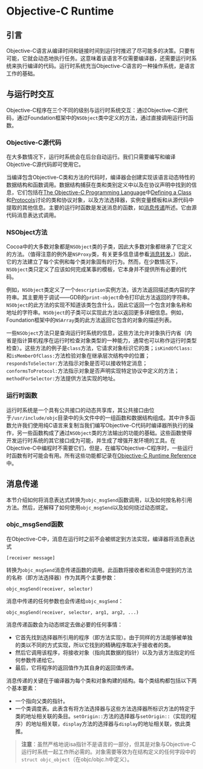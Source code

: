 # Objective-C Runtime


## 引言

Objective-C语言从编译时间和链接时间到运行时推迟了尽可能多的决策。只要有可能，它就会动态地执行任务。这意味着该语言不仅需要编译器，还需要运行时系统来执行编译的代码。运行时系统充当Objective-C语言的一种操作系统，是语言工作的基础。


## 与运行时交互

Objective-C程序在三个不同的级别与运行时系统交互：通过Objective-C源代码，通过Foundation框架中的`NSObject`类中定义的方法，通过直接调用运行时函数。


### Objective-C源代码

在大多数情况下，运行时系统会在后台自动运行。我们只需要编写和编译Objective-C源代码即可使用它。

当编译包含Objective-C类和方法的代码时，编译器会创建实现该语言动态特性的数据结构和函数调用。数据结构捕获在类和类别定义中以及在协议声明中找到的信息，它们包括在[The Objective-C Programming Language](https://developer.apple.com/library/archive/documentation/Cocoa/Conceptual/ObjectiveC/Introduction/introObjectiveC.html#//apple_ref/doc/uid/TP30001163)中[Defining a Class](#turn)和[Protocols](#turn)讨论的类和协议对象，以及方法选择器，实例变量模板和从源代码中提取的其他信息。主要的运行时函数是发送消息的函数，如[消息传递](#turn)所述。它由源代码消息表达式调用。

### NSObject方法

Cocoa中的大多数对象都是`NSObject`类的子类，因此大多数对象都继承了它定义的方法。（值得注意的例外是`NSProxy`类，有关更多信息请参看[消息转发](#turn)。）因此，它的方法建立了每个实例和每个类对象固有的行为。然而，在少数情况下，`NSObject`类只定义了应该如何完成某事的模板，它本身并不提供所有必要的代码。

例如，`NSObject`类定义了一个`description`实例方法，该方法返回描述类内容的字符串。其主要用于调试——GDB的`print-object`命令打印此方法返回的字符串。`NSObject`的此方法的实现不知道该类包含什么，因此它返回一个包含对象名称和地址的字符串。`NSObject`的子类可以实现此方法以返回更多详细信息。例如，Foundation框架中的`NSArray`类的此方法返回它包含的对象的描述列表。

一些`NSObject`方法只是查询运行时系统的信息，这些方法允许对象执行内省（内省是指计算机程序在运行时检查对象类型的一种能力，通常也可以称作运行时类型检查）。这些方法的例子是`class`方法，它请求对象标识它的类；`isKindOfClass:`和`isMemberOfClass:`方法检验对象在继承层次结构中的位置；`respondsToSelector:`方法指示对象是否可以接收特定消息；`conformsToProtocol:`方法指示对象是否声明实现特定协议中定义的方法；`methodForSelector:`方法提供方法实现的地址。

### 运行时函数

运行时系统是一个具有公共接口的动态共享库，其公共接口由位于`/usr/include/objc`目录中的头文件中的一组函数和数据结构组成。其中许多函数允许我们使用纯C语言来复制当我们编写Objective-C代码时编译器所执行的操作，另一些函数构成了通过`NSObject`类的方法输出的功能的基础。这些函数使得开发运行时系统的其它接口成为可能，并生成了增强开发环境的工具。在Objective-C中编程时不需要它们，但是，在编写Objective-C程序时，一些运行时函数有时可能会有用。所有这些功能都记录在[Objective-C Runtime Reference](https://developer.apple.com/documentation/objectivec/objective_c_runtime?language=objc)中。


## 消息传递

本节介绍如何将消息表达式转换为`objc_msgSend`函数调用，以及如何按名称引用方法。然后，还解释了如何使用`objc_msgSend`以及如何绕过动态绑定。

### objc_msgSend函数

在Objective-C中，消息在运行时之前不会被绑定到方法实现，编译器将消息表达式
```
[receiver message]
```
转换为`objc_msgSend`消息传递函数的调用。此函数将接收者和消息中提到的方法的名称（即方法选择器）作为其两个主要参数：
```
objc_msgSend(receiver, selector)
```
消息中传递的任何参数也会传递给`objc_msgSend`：
```
objc_msgSend(receiver, selector, arg1, arg2, ...)
```
消息传递函数会为动态绑定去做必要的任何事情：
- 它首先找到选择器所引用的程序（即方法实现）。由于同样的方法能够被单独的类以不同的方式实现，所以它找到的精确程序取决于接收者的类。
- 然后它调用该程序，将接收对象（指向其数据的指针）以及为该方法指定的任何参数传递给它。
- 最后，它将程序的返回值作为其自身的返回值传递。

消息传递的关键在于编译器为每个类和对象构建的结构。每个类结构都包括以下两个基本要素：
- 一个指向父类的指针。
- 一个类调度表。此表含有将方法选择器与这些方法选择器所标识方法的特定于类的地址相关联的条目。`setOrigin::`方法的选择器与`setOrigin::`（实现的程序）的地址相关联，`display`方法的选择器与`display`的地址相关联，依此类推。

> **注意**：虽然严格地说isa指针不是语言的一部分，但其是对象与Objective-C运行时系统一起工作所必需的。对象需要等效为在结构定义的任何字段中的`struct objc_object`（在objc/objc.h中定义）。

